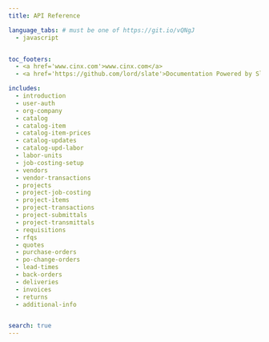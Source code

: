 ```yaml
---
title: API Reference

language_tabs: # must be one of https://git.io/vQNgJ
  - javascript


toc_footers:
  - <a href='www.cinx.com'>www.cinx.com</a>
  - <a href='https://github.com/lord/slate'>Documentation Powered by Slate</a>

includes:
  - introduction
  - user-auth
  - org-company
  - catalog
  - catalog-item
  - catalog-item-prices
  - catalog-updates
  - catalog-upd-labor
  - labor-units
  - job-costing-setup
  - vendors
  - vendor-transactions
  - projects
  - project-job-costing
  - project-items
  - project-transactions
  - project-submittals
  - project-transmittals
  - requisitions
  - rfqs
  - quotes
  - purchase-orders
  - po-change-orders
  - lead-times
  - back-orders
  - deliveries
  - invoices
  - returns
  - additional-info


search: true
---
```



